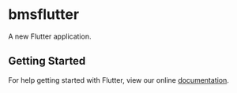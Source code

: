 # bmsflutter

A new Flutter application.

## Getting Started

For help getting started with Flutter, view our online
[documentation](https://flutter.io/).
